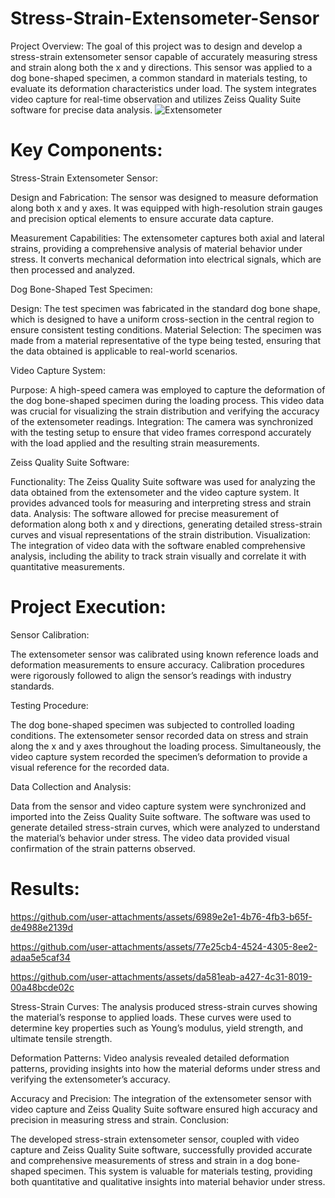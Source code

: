 # Stress-Strain-Extensometer-Sensor
Project Overview:
The goal of this project was to design and develop a stress-strain extensometer sensor capable of accurately measuring stress and strain along both the x and y directions. This sensor was applied to a dog bone-shaped specimen, a common standard in materials testing, to evaluate its deformation characteristics under load. The system integrates video capture for real-time observation and utilizes Zeiss Quality Suite software for precise data analysis.
![Extensometer](https://github.com/user-attachments/assets/168dfd74-0a56-45bc-9cfe-c4e379341182)

# Key Components:

Stress-Strain Extensometer Sensor:

Design and Fabrication: The sensor was designed to measure deformation along both x and y axes. It was equipped with high-resolution strain gauges and precision optical elements to ensure accurate data capture.

Measurement Capabilities: The extensometer captures both axial and lateral strains, providing a comprehensive analysis of material behavior under stress. It converts mechanical deformation into electrical signals, which are then processed and analyzed.

Dog Bone-Shaped Test Specimen:

Design: The test specimen was fabricated in the standard dog bone shape, which is designed to have a uniform cross-section in the central region to ensure consistent testing conditions.
Material Selection: The specimen was made from a material representative of the type being tested, ensuring that the data obtained is applicable to real-world scenarios.

Video Capture System:

Purpose: A high-speed camera was employed to capture the deformation of the dog bone-shaped specimen during the loading process. This video data was crucial for visualizing the strain distribution and verifying the accuracy of the extensometer readings.
Integration: The camera was synchronized with the testing setup to ensure that video frames correspond accurately with the load applied and the resulting strain measurements.

Zeiss Quality Suite Software:

Functionality: The Zeiss Quality Suite software was used for analyzing the data obtained from the extensometer and the video capture system. It provides advanced tools for measuring and interpreting stress and strain data.
Analysis: The software allowed for precise measurement of deformation along both x and y directions, generating detailed stress-strain curves and visual representations of the strain distribution.
Visualization: The integration of video data with the software enabled comprehensive analysis, including the ability to track strain visually and correlate it with quantitative measurements.

# Project Execution:

Sensor Calibration:

The extensometer sensor was calibrated using known reference loads and deformation measurements to ensure accuracy. Calibration procedures were rigorously followed to align the sensor’s readings with industry standards.

Testing Procedure:

The dog bone-shaped specimen was subjected to controlled loading conditions. The extensometer sensor recorded data on stress and strain along the x and y axes throughout the loading process.
Simultaneously, the video capture system recorded the specimen’s deformation to provide a visual reference for the recorded data.

Data Collection and Analysis:

Data from the sensor and video capture system were synchronized and imported into the Zeiss Quality Suite software.
The software was used to generate detailed stress-strain curves, which were analyzed to understand the material’s behavior under stress. The video data provided visual confirmation of the strain patterns observed.

# Results:





https://github.com/user-attachments/assets/6989e2e1-4b76-4fb3-b65f-de4988e2139d



https://github.com/user-attachments/assets/77e25cb4-4524-4305-8ee2-adaa5e5caf34



https://github.com/user-attachments/assets/da581eab-a427-4c31-8019-00a48bcde02c





Stress-Strain Curves: The analysis produced stress-strain curves showing the material’s response to applied loads. These curves were used to determine key properties such as Young’s modulus, yield strength, and ultimate tensile strength.

Deformation Patterns: Video analysis revealed detailed deformation patterns, providing insights into how the material deforms under stress and verifying the extensometer’s accuracy.

Accuracy and Precision: The integration of the extensometer sensor with video capture and Zeiss Quality Suite software ensured high accuracy and precision in measuring stress and strain.
Conclusion:

The developed stress-strain extensometer sensor, coupled with video capture and Zeiss Quality Suite software, successfully provided accurate and comprehensive measurements of stress and strain in a dog bone-shaped specimen. This system is valuable for materials testing, providing both quantitative and qualitative insights into material behavior under stress.

